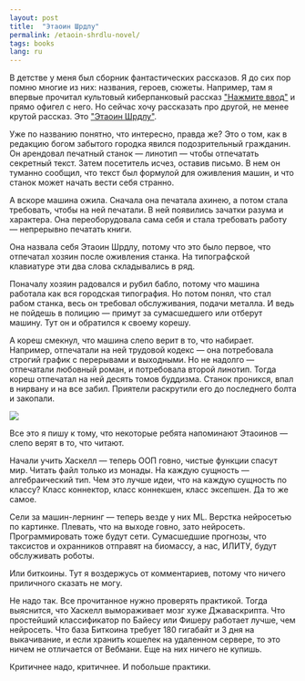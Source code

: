 ```yaml
---
layout: post
title:  "Этаоин Шрдлу"
permalink: /etaoin-shrdlu-novel/
tags: books
lang: ru
---
```


[enter.txt]: http://lib.ru/INOFANT/WARLI/enter.txt

[etaoin.txt]: http://lib.ru/INOFANT/BRAUN_F/etaoin.txt

В детстве у меня был сборник фантастических рассказов. Я до сих пор помню многие
из них: названия, героев, сюжеты. Например, там я впервые прочитал культовый
киберпанковый рассказ ["Нажмите ввод"][enter.txt] и прямо офигел с него. Но
сейчас хочу рассказать про другой, не менее крутой рассказ. Это ["Этаоин
Шрдлу"][etaoin.txt].

Уже по названию понятно, что интересно, правда же? Это о том, как в редакцию
богом забытого городка явился подозрительный гражданин. Он арендовал печатный
станок — линотип — чтобы отпечатать секретный текст. Затем посетитель исчез,
оставив письмо. В нем он туманно сообщил, что текст был формулой для оживления
машин, и что станок может начать вести себя странно.

А вскоре машина ожила. Сначала она печатала ахинею, а потом стала требовать,
чтобы на ней печатали. В ней появились зачатки разума и характера. Она
переоборудовала сама себя и стала требовать работу — непрерывно печатать книги.

Она назвала себя Этаоин Шрдлу, потому что это было первое, что отпечатал хозяин
после оживления станка. На типографской клавиатуре эти два слова складывались в
ряд.

Поначалу хозяин радовался и рубил бабло, потому что машина работала как вся
городская типография. Но потом понял, что стал рабом станка, весь он требовал
обслуживания, подачи металла. И ведь не пойдешь в полицию — примут за
сумасшедшего или отберут машину. Тут он и обратился к своему корешу.

А кореш смекнул, что машина слепо верит в то, что набирает. Например, отпечатали
на ней трудовой кодекс — она потребовала строгий график с перерывами и
выходными. Но не надолго — отпечатали любовный роман, и потребовала второй
линотип. Тогда кореш отпечатал на ней десять томов буддизма. Станок проникся,
впал в нирвану и на все забил. Приятели раскрутили его до последнего болта и
закопали.

![](https://user-images.githubusercontent.com/1059232/46335398-f589a000-c62f-11e8-880c-ac78aad690e1.jpg)

Все это я пишу к тому, что некоторые ребята напоминают Этаоинов — слепо верят в
то, что читают.

Начали учить Хаскелл — теперь ООП говно, чистые функции спасут мир. Читать
файл только из монады. На каждую сущность — алгебраический тип. Чем это лучше
идеи, что на каждую сущность по классу? Класс коннектор, класс коннекшен, класс
эксепшен. Да то же самое.

Сели за машин-лернинг — теперь везде у них ML. Верстка нейросетью по
картинке. Плевать, что на выходе говно, зато нейросеть. Программировать тоже
будут сети. Сумасшедшие прогнозы, что таксистов и охранников отправят на
биомассу, а нас, ИЛИТУ, будут обслуживать роботы.

Или биткоины. Тут я воздержусь от комментариев, потому что ничего приличного
сказать не могу.

Не надо так. Все прочитанное нужно проверять практикой. Тогда выяснится, что
Хаскелл вымораживает мозг хуже Джаваскрипта. Что простейший классификатор по
Байесу или Фишеру работает лучше, чем нейросеть. Что база Биткоина требует 180
гигабайт и 3 дня на выкачивание, и если хранить кошелек на удаленном сервере, то
это ничем не отличается от Вебмани. Еще на них ничего не купишь.

Критичнее надо, критичнее. И побольше практики.
